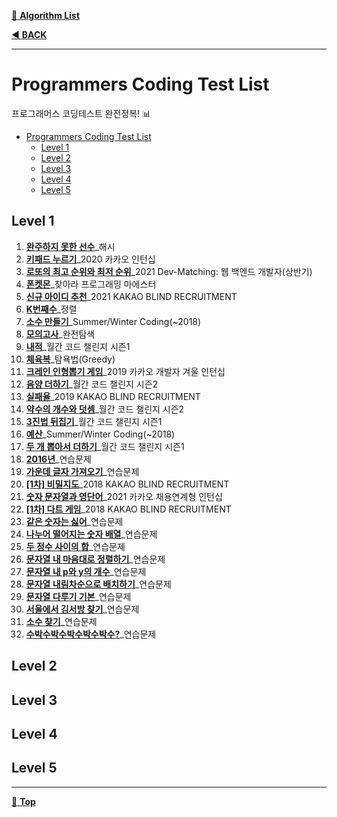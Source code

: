 [:file_folder: **Algorithm List**](https://github.com/dlalstj0213/Study.Algorithm_Java)

[:arrow_backward: **BACK**](../)

---

# Programmers Coding Test List

프로그래머스 코딩테스트 완전정복! 📊
- [Programmers Coding Test List](#programmers-coding-test-list)
  - [Level 1](#level-1)
  - [Level 2](#level-2)
  - [Level 3](#level-3)
  - [Level 4](#level-4)
  - [Level 5](#level-5)

## Level 1

1. [**완주하지 못한 선수**](./level1/solution01)_해시
2. [**키패드 누르기**](./level1/solution02)_2020 카카오 인턴십
3. [**로또의 최고 순위와 최저 순위**](./level1/solution03)_2021 Dev-Matching: 웹 백엔드 개발자(상반기)
4. [**폰켓몬**](./level1/solution04)_찾아라 프로그래밍 마에스터
5. [**신규 아이디 추천**](./level1/solution05)_2021 KAKAO BLIND RECRUITMENT
6. [**K번째수**](./level1/solution06)_정렬
7. [**소수 만들기**](./level1/solution07)_Summer/Winter Coding(~2018)
8. [**모의고사**](./level1/solution08)_완전탐색
9. [**내적**](./level1/solution09)_월간 코드 챌린지 시즌1
10. [**체육복**](./level1/solution10)_탐욕법(Greedy)
11. [**크레인 인형뽑기 게임**](./level1/solution11)_2019 카카오 개발자 겨울 인턴십
12. [**음양 더하기**](./level1/solution12)_월간 코드 챌린지 시즌2
13. [**실패율**](./level1/solution13)_2019 KAKAO BLIND RECRUITMENT
14. [**약수의 개수와 덧셈**](./level1/solution14)_월간 코드 챌린지 시즌2
15. [**3진법 뒤집기**](./level1/solution15)_월간 코드 챌린지 시즌1
16. [**예산**](./level1/solution16)_Summer/Winter Coding(~2018)
17. [**두 개 뽑아서 더하기**](./level1/solution17)_월간 코드 챌린지 시즌1
18. [**2016년**](./level1/solution18)_연습문제
19. [**가운데 글자 가져오기**](./level1/solution19)_연습문제
20. [**[1차] 비밀지도**](./level1/solution20)_2018 KAKAO BLIND RECRUITMENT
21. [**숫자 문자열과 영단어**](./level1/solution21)_2021 카카오 채용연계형 인턴십
22. [**[1차] 다트 게임**](./level1/solution22)_2018 KAKAO BLIND RECRUITMENT
23. [**같은 숫자는 싫어**](./level1/solution23)_연습문제
24. [**나누어 떨어지는 숫자 배열**](./level1/solution24)_연습문제
25. [**두 정수 사이의 합**](./level1/solution25)_연습문제
26. [**문자열 내 마음대로 정렬하기**](./level1/solution26)_연습문제
27. [**문자열 내 p와 y의 개수**](./level1/solution27)_연습문제
28. [**문자열 내림차순으로 배치하기**](./level1/solution28)_연습문제
29. [**문자열 다루기 기본**](./level1/solution29)_연습문제
30. [**서울에서 김서방 찾기**](./level1/solution30)_연습문제
31. [**소수 찾기**](./level1/solution31)_연습문제
32. [**수박수박수박수박수박수?**](./level1/solution32)_연습문제

## Level 2

## Level 3

## Level 4

## Level 5

---

[:arrow_up_small: **Top**](#)